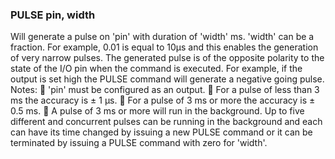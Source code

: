 

### PULSE pin, width

Will generate a pulse on 'pin' with duration of 'width' ms. 'width' can be a fraction. For example, 0.01 is equal to 10µs and this enables the generation of very narrow pulses. The generated pulse is of the opposite polarity to the state of the I/O pin when the command is executed. For example, if the output is set high the PULSE command will generate a negative going pulse. Notes:  'pin' must be configured as an output.  For a pulse of less than 3 ms the accuracy is ± 1 µs.  For a pulse of 3 ms or more the accuracy is ± 0.5 ms.  A pulse of 3 ms or more will run in the background. Up to five different and concurrent pulses can be running in the background and each can have its time changed by issuing a new PULSE command or it can be terminated by issuing a PULSE command with zero for 'width'.